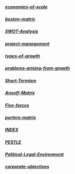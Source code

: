 ##### [economies-of-scale](./economies_of_scale.md)
##### [boston-matrix](./boston_matrix.md)
##### [SWOT-Analysis](./SWOT_Analysis.md)
##### [project-management](./project_management.md)
##### [types-of-growth](./types_of_growth.md)
##### [problems-arising-from-growth](./problems_arising_from_growth.md)
##### [Short-Termism](./Short_Termism.md)
##### [Ansoff-Matrix](./Ansoff_Matrix.md)
##### [Five-forces](./Five_forces.md)
##### [porters-matrix](./porters_matrix.md)
##### [INDEX](./INDEX.md)
##### [PESTLE](./PESTLE.md)
##### [Political-Legal-Environment](./Political_Legal_Environment.md)
##### [corporate-objectives](./corporate_objectives.md)
